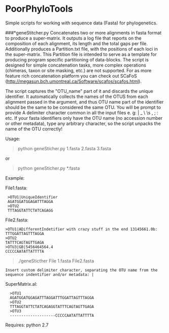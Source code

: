 # PoorPhyloTools
Simple scripts for working with sequence data (Fasta) for phylogenetics.

###*geneStitcher.py
Concatenates two or more alignments in fasta format to produce a super-matrix. It outputs a log file that reports on the composition of each alignment, its length and the total gaps per file. Additionally produces a Partition.txt file, with the positions of each loci in the super-matrix. This Partition file is intended to serve as a template for producing program specific partitioning of data-blocks. The script is designed for simple concatenation tasks, more complex operations (chimeras, taxon or site masking, etc.) are not supported. For as more feature rich concatenation platform you can check out SCaFoS (http://megasun.bch.umontreal.ca/Software/scafos/scafos.html).

The script captures the "OTU_name" part of it and discards the unique identifier. It automatically collects the names of the OTUS from each alignment passed in the argument, and thus OTU name part of the identifier should be the same to be considered the same OTU. You will be prompt to provide A delimiter character common in all the input files e. g: | _ \ \s , ; : etc. If your fasta identifiers only have the OTU name (no accession number or other metadata), type any arbitrary character, so the script unpacks the name of the OTU  correctly!


Usage:

>python geneSticher.py 1.fasta 2.fasta 3.fasta

or

>python geneSticher.py *.fasta


Example:

File1.fasta:
	 
	 >OTU1|UniqueIdentifier
	 AGATGGATGGAGATTTAGGA
	 >OTU2
	 TTTAGGTATTCTATCAGAGG


File2.fasta:

	>OTU1|ADifferentIndetifier with crazy stuff in the end 13145661.0b:
	TTTGGATTAGTTTAGGA
	>OTU2
	TATTTCAGTAGTTGAGA
	>OTU3|GB|5456464564.4
	CCCCCAATATTATTTTA


>./geneSticther File 1.fasta File2.fasta

	Insert custom delimiter character, separating the OTU name from the sequence indentifier and/or metadata: |


SuperMatrix.al:

      >OTU1	
      AGATGGATGGAGATTTAGGATTTGGATTAGTTTAGGA
      >OTU2
      TTTAGGTATTCTATCAGAGGTATTTCAGTAGTTGAGA
      >OTU3
      --------------------CCCCCAATATTATTTTA



Requires:
python 2.7
